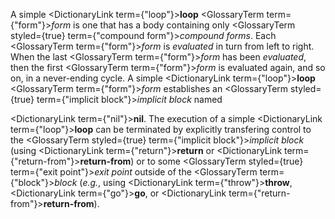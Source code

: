 
 



A simple <DictionaryLink  term={"loop"}><b>loop</b></DictionaryLink> <GlossaryTerm  term={"form"}><i>form</i></GlossaryTerm> is one that has a body containing only <GlossaryTerm styled={true} term={"compound form"}><i>compound forms</i></GlossaryTerm>. Each <GlossaryTerm  term={"form"}><i>form</i></GlossaryTerm> is *evaluated* in turn from left to right. When the last <GlossaryTerm  term={"form"}><i>form</i></GlossaryTerm> has been *evaluated*, then the first <GlossaryTerm  term={"form"}><i>form</i></GlossaryTerm> is evaluated again, and so on, in a never-ending cycle. A simple <DictionaryLink  term={"loop"}><b>loop</b></DictionaryLink> <GlossaryTerm  term={"form"}><i>form</i></GlossaryTerm> establishes an <GlossaryTerm styled={true} term={"implicit block"}><i>implicit block</i></GlossaryTerm> named 



<DictionaryLink  term={"nil"}><b>nil</b></DictionaryLink>. The execution of a simple <DictionaryLink  term={"loop"}><b>loop</b></DictionaryLink> can be terminated by explicitly transfering control to the <GlossaryTerm styled={true} term={"implicit block"}><i>implicit block</i></GlossaryTerm> (using <DictionaryLink  term={"return"}><b>return</b></DictionaryLink> or <DictionaryLink  term={"return-from"}><b>return-from</b></DictionaryLink>) or to some <GlossaryTerm styled={true} term={"exit point"}><i>exit point</i></GlossaryTerm> outside of the <GlossaryTerm  term={"block"}><i>block</i></GlossaryTerm> (*e.g.*, using <DictionaryLink  term={"throw"}><b>throw</b></DictionaryLink>, <DictionaryLink  term={"go"}><b>go</b></DictionaryLink>, or <DictionaryLink  term={"return-from"}><b>return-from</b></DictionaryLink>). 



